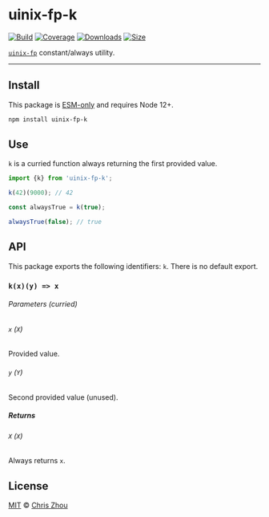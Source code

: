 # uinix-fp-k

[![Build][build-badge]][build]
[![Coverage][coverage-badge]][coverage]
[![Downloads][downloads-badge]][downloads]
[![Size][bundle-size-badge]][bundle-size]

[`uinix-fp`][uinix-fp] constant/always utility.

---

## Install

This package is [ESM-only][] and requires Node 12+.

```sh
npm install uinix-fp-k
```

## Use

`k` is a curried function always returning the first provided value.

```js
import {k} from 'uinix-fp-k';

k(42)(9000); // 42

const alwaysTrue = k(true);

alwaysTrue(false); // true
```

## API

This package exports the following identifiers: `k`.  There is no default export.

### `k(x)(y) => x`

###### Parameters (curried)

###### `x` (`X`)
Provided value.

###### `y` (`Y`)
Second provided value (unused).

##### Returns

###### `X` (`X`)
Always returns `x`.

## License

[MIT][license] © [Chris Zhou][author]

<!-- project -->
[author]: https://github.com/chrisrzhou
[license]: https://github.com/uinix-js/uinix-fp/blob/main/license
[build]: https://github.com/uinix-js/uinix-fp/actions
[build-badge]: https://github.com/uinix-js/uinix-fp/workflows/main/badge.svg
[coverage]: https://codecov.io/github/uinix-js/uinix-fp
[coverage-badge]: https://img.shields.io/codecov/c/github/uinix-js/uinix-fp.svg
[downloads]: https://www.npmjs.com/package/uinix-fp-k
[downloads-badge]: https://img.shields.io/npm/dm/uinix-fp-k.svg
[bundle-size]: https://bundlephobia.com/result?p=uinix-fp-k
[bundle-size-badge]: https://img.shields.io/bundlephobia/minzip/uinix-fp-k.svg

<!-- defs -->
[ESM-only]: https://gist.github.com/sindresorhus/a39789f98801d908bbc7ff3ecc99d99c
[uinix-fp]: https://github.com/uinix-js/uinix-fp
